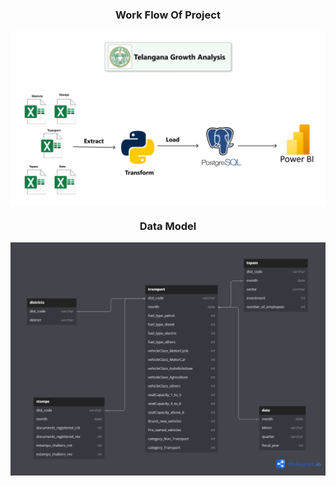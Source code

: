 <h3 align="center">Work Flow Of Project</h3>
<img align="center" src="https://github.com/Shandeep-Raula/Telangana-Growth-Analysis/blob/main/Workflow_of_project.png"/> 

<h3 align="center">Data Model</h3>
<img align="center" src="https://github.com/Shandeep-Raula/Telangana-Growth-Analysis/blob/main/Data_Model.png"/> 

